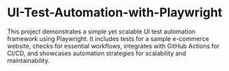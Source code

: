 # UI-Test-Automation-with-Playwright
This project demonstrates a simple yet scalable UI test automation framework using Playwright. It includes tests for a sample e-commerce website, checks for essential workflows, integrates with GitHub Actions for CI/CD, and showcases automation strategies for scalability and maintainability.
